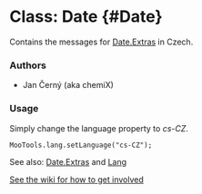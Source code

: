 Class: Date {#Date}
=====================================

Contains the messages for [Date.Extras][] in Czech.

### Authors

* Jan Černý (aka chemiX)

### Usage

Simply change the language property to *cs-CZ*.

	MooTools.lang.setLanguage("cs-CZ");

See also: [Date.Extras][] and [Lang][]

[See the wiki for how to get involved](http://wiki.github.com/mootools/mootools-more)

[Lang]: http://www.mootools.net/docs/more/Core/Lang 
[Date.Extras]: http://www.mootools.net/docs/more/Native/Date.Extras
